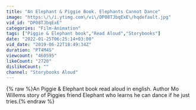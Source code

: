 ```yaml
---
title: "An Elephant & Piggie Book. Elephants Cannot Dance"
image: "https:\/\/i.ytimg.com\/vi\/DP08TJbqExE\/hqdefault.jpg"
vid_id: "DP08TJbqExE"
categories: "Film-Animation"
tags: ["Piggie & Elephant book","Read Aloud","Storybooks"]
date: "2022-01-25T06:25:14+03:00"
vid_date: "2019-06-22T18:49:34Z"
duration: "PT4M4S"
viewcount: "460595"
likeCount: "2720"
dislikeCount: ""
channel: "Storybooks Aloud"
---
```

{% raw %}An Piggie &amp; Elephant book read aloud in english. Author Mo Willems story of Piggies friend Elephant who learns he can dance if he just tries.{% endraw %}
